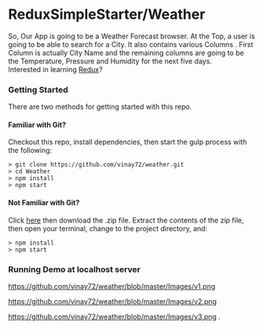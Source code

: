 # ReduxSimpleStarter/Weather
So, Our App is going to be a Weather Forecast browser. At the Top, a user is going to be able to search for a City. 
It also contains various Columns . First Column is actually City Name and 
the remaining columns are going to be the Temperature, Pressure and Humidity for the next five days.
 <br>
Interested in learning [Redux](https://www.udemy.com/react-redux/)?

### Getting Started

There are two methods for getting started with this repo.

#### Familiar with Git?
Checkout this repo, install dependencies, then start the gulp process with the following:

```
> git clone https://github.com/vinay72/weather.git
> cd Weather
> npm install
> npm start
```

#### Not Familiar with Git?
Click [here](https://github.com/StephenGrider/ReactStarter/releases) then download the .zip file.  Extract the contents of the zip file, then open your terminal, change to the project directory, and:

```
> npm install
> npm start
```
### Running Demo at localhost server
https://github.com/vinay72/weather/blob/master/Images/v1.png

https://github.com/vinay72/weather/blob/master/Images/v2.png

https://github.com/vinay72/weather/blob/master/Images/v3.png .
